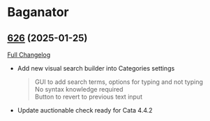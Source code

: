 # Baganator

## [626](https://github.com/Baganator/Baganator/tree/626) (2025-01-25)
[Full Changelog](https://github.com/Baganator/Baganator/compare/625...626) 

- Add new visual search builder into Categories settings  
    > GUI to add search terms, options for typing and not typing  
    > No syntax knowledge required  
    > Button to revert to previous text input  
- Update auctionable check ready for Cata 4.4.2  
